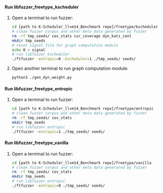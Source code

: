 #### Run libfuzzer_freetype_kscheduler
1. Open a terminal to run fuzzer:
    ```sh
    cd [path to K-Scheduler_llvm14_Benchmark repo]/freetype/kscheduler 
    # clean fuzzer corpus and other meta data generated by fuzzer
    rm -rf tmp_seeds/ cov_stats cur_coverage dyn_katz_cent 
    mkdir tmp_seeds
    # reset signal file for graph computation module
    echo 0 > signal
    # run libfuzzer_kscheduler
    ./ftfuzzer -entropic=0 -kscheduler=1 ./tmp_seeds/ seeds/
    ```
2. Open another terminal to run graph computation module:
    ```sh
    python3 ./gen_dyn_weight.py
    ```

#### Run libfuzzer_freetype_entropic
1. Open a terminal to run fuzzer:
    ```sh
    cd [path to K-Scheduler_llvm14_Benchmark repo]/freetype/entropic 
    # clean fuzzer corpus and other meta data generated by fuzzer
    rm -rf tmp_seeds/ cov_stats  
    mkdir tmp_seeds
    # run libfuzzer_entropic
    ./ftfuzzer -entropic=1 ./tmp_seeds/ seeds/
    ```

#### Run libfuzzer_freetype_vanilla
1. Open a terminal to run fuzzer:
    ```sh
    cd [path to K-Scheduler_llvm14_Benchmark repo]/freetype/vanilla 
    # clean fuzzer corpus and other meta data generated by fuzzer
    rm -rf tmp_seeds/ cov_stats  
    mkdir tmp_seeds
    # run libfuzzer_entropic
    ./ftfuzzer -entropic=0 ./tmp_seeds/ seeds/
    ```
